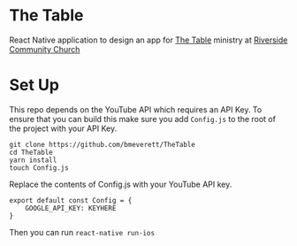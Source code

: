 # The Table

React Native application to design an app for [The Table](http://wwww.thetableinbetween.org) ministry at [Riverside Community Church](http://riversideconnect.org)

# Set Up

This repo depends on the YouTube API which requires an API Key. To ensure that you can build this make sure you add `Config.js` to the root of the project with your API Key.

```
git clone https://github.com/bmeverett/TheTable
cd TheTable
yarn install
touch Config.js
```
Replace the contents of Config.js with your YouTube API key.


```
export default const Config = {
    GOOGLE_API_KEY: KEYHERE
}
```

Then you can run `react-native run-ios` 